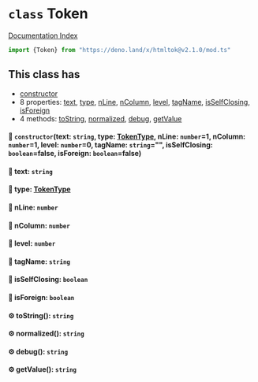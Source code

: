 # `class` Token

[Documentation Index](../README.md)

```ts
import {Token} from "https://deno.land/x/htmltok@v2.1.0/mod.ts"
```

## This class has

- [constructor](#-constructortext-string-type-tokentype-nline-number1-ncolumn-number1-level-number0-tagname-string-isselfclosing-booleanfalse-isforeign-booleanfalse)
- 8 properties:
[text](#-text-string),
[type](#-type-tokentype),
[nLine](#-nline-number),
[nColumn](#-ncolumn-number),
[level](#-level-number),
[tagName](#-tagname-string),
[isSelfClosing](#-isselfclosing-boolean),
[isForeign](#-isforeign-boolean)
- 4 methods:
[toString](#-tostring-string),
[normalized](#-normalized-string),
[debug](#-debug-string),
[getValue](#-getvalue-string)


#### 🔧 `constructor`(text: `string`, type: [TokenType](../enum.TokenType/README.md), nLine: `number`=1, nColumn: `number`=1, level: `number`=0, tagName: `string`="", isSelfClosing: `boolean`=false, isForeign: `boolean`=false)



#### 📄 text: `string`



#### 📄 type: [TokenType](../enum.TokenType/README.md)



#### 📄 nLine: `number`



#### 📄 nColumn: `number`



#### 📄 level: `number`



#### 📄 tagName: `string`



#### 📄 isSelfClosing: `boolean`



#### 📄 isForeign: `boolean`



#### ⚙ toString(): `string`



#### ⚙ normalized(): `string`



#### ⚙ debug(): `string`



#### ⚙ getValue(): `string`



